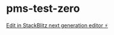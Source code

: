 # pms-test-zero

[Edit in StackBlitz next generation editor ⚡️](https://stackblitz.com/~/github.com/mrm8488/pms-test-zero)